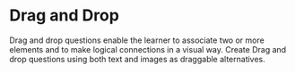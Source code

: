 # Drag and Drop

Drag and drop questions enable the learner to associate two or more elements and to make logical connections in a visual way. Create Drag and drop questions using both text and images as draggable alternatives.